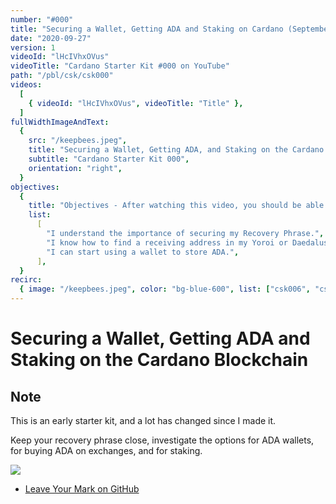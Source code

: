 ```yaml
---
number: "#000"
title: "Securing a Wallet, Getting ADA and Staking on Cardano (September 2020)"
date: "2020-09-27"
version: 1
videoId: "lHcIVhxOVus"
videoTitle: "Cardano Starter Kit #000 on YouTube"
path: "/pbl/csk/csk000"
videos:
  [
    { videoId: "lHcIVhxOVus", videoTitle: "Title" },
  ]
fullWidthImageAndText:
  {
    src: "/keepbees.jpeg",
    title: "Securing a Wallet, Getting ADA, and Staking on the Cardano Blockchain",
    subtitle: "Cardano Starter Kit 000",
    orientation: "right",
  }
objectives:
  {
    title: "Objectives - After watching this video, you should be able to:",
    list:
      [
        "I understand the importance of securing my Recovery Phrase.",
        "I know how to find a receiving address in my Yoroi or Daedalus wallet.",
        "I can start using a wallet to store ADA.",
      ],
  }
recirc:
  { image: "/keepbees.jpeg", color: "bg-blue-600", list: ["csk006", "csk002"] }
---   
```


# Securing a Wallet, Getting ADA and Staking on the Cardano Blockchain

## Note
This is an early starter kit, and a lot has changed since I made it.

Keep your recovery phrase close, investigate the options for ADA wallets, for buying ADA on exchanges, and for staking.

![](/csks/000cover.png)

- [Leave Your Mark on GitHub](https://github.com/workshop-maybe/sk01-leave-your-mark)
